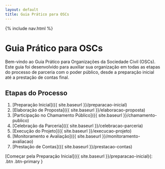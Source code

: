 ```yaml
---
layout: default
title: Guia Prático para OSCs
---
```


<link rel="stylesheet" href="{{ site.font_awesome_url }}">
{% include nav.html %}

# Guia Prático para OSCs

Bem-vindo ao Guia Prático para Organizações da Sociedade Civil (OSCs). Este guia foi desenvolvido para auxiliar sua organização em todas as etapas do processo de parceria com o poder público, desde a preparação inicial até a prestação de contas final.

## Etapas do Processo

1. [Preparação Inicial]({{ site.baseurl }}/preparacao-inicial)
2. [Elaboração de Proposta]({{ site.baseurl }}/elaboracao-proposta)
3. [Participação no Chamamento Público]({{ site.baseurl }}/chamamento-publico)
4. [Celebração da Parceria]({{ site.baseurl }}/celebracao-parceria)
5. [Execução do Projeto]({{ site.baseurl }}/execucao-projeto)
6. [Monitoramento e Avaliação]({{ site.baseurl }}/monitoramento-avaliacao)
7. [Prestação de Contas]({{ site.baseurl }}/prestacao-contas)

[Começar pela Preparação Inicial]({{ site.baseurl }}/preparacao-inicial){: .btn .btn-primary }

